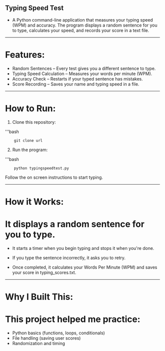 ## Typing Speed Test 
- A Python command-line application that measures your typing speed (WPM) and accuracy. The program displays a random sentence for you to type, calculates your speed, and records your score in a text file.

---

# Features:
- Random Sentences – Every test gives you a different sentence to type.
- Typing Speed Calculation – Measures your words per minute (WPM).
- Accuracy Check – Restarts if your typed sentence has mistakes.
- Score Recording – Saves your name and typing speed in a file.

---

# How to Run:
1. Clone this repository:

'''bash

        git clone url
    
2. Run the program:

'''bash
 
        python typingspeedtest.py

Follow the on screen instructions to start typing.

---

# How it Works:
# It displays a random sentence for you to type.

- It starts a timer when you begin typing and stops it when you're done.

- If you type the sentence incorrectly, it asks you to retry.

- Once completed, it calculates your Words Per Minute (WPM) and saves your score in typing_scores.txt.

---

# Why I Built This:
# This project helped me practice:
- Python basics (functions, loops, conditionals)
- File handling (saving user scores)
- Randomization and timing